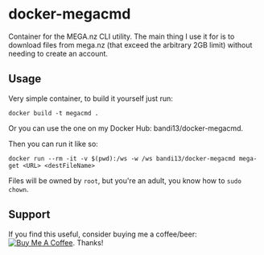 # docker-megacmd
Container for the MEGA.nz CLI utility. The main thing I use it for is to download files from mega.nz (that exceed the arbitrary 2GB limit) without needing to create an account.

## Usage

Very simple container, to build it yourself just run:
```
docker build -t megacmd .
```

Or you can use the one on my Docker Hub: bandi13/docker-megacmd.

Then you can run it like so:
```
docker run --rm -it -v $(pwd):/ws -w /ws bandi13/docker-megacmd mega-get <URL> <destFileName>
```

Files will be owned by `root`, but you're an adult, you know how to `sudo chown`.

## Support

If you find this useful, consider buying me a coffee/beer: [![Buy Me A Coffee](https://www.buymeacoffee.com/assets/img/custom_images/orange_img.png)](https://www.buymeacoff.ee/bandi13). Thanks!
